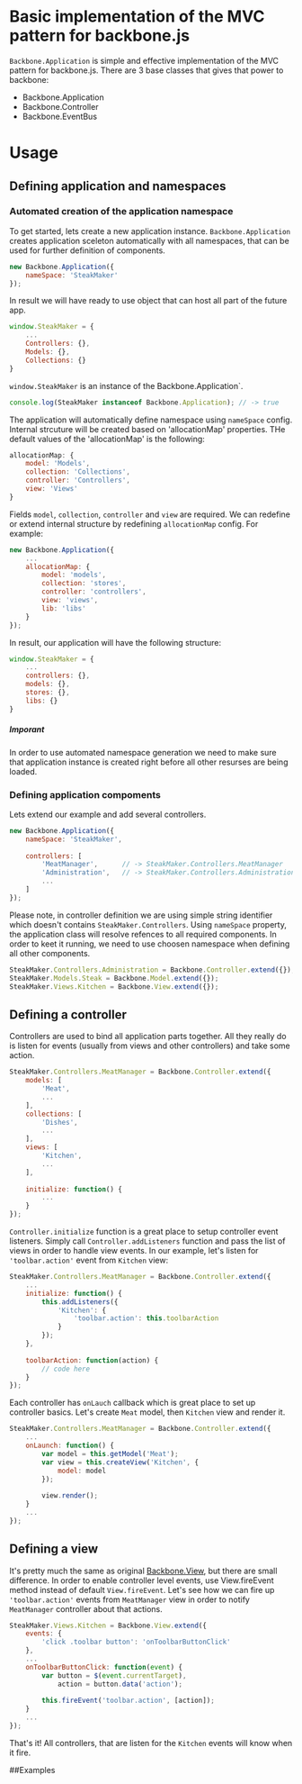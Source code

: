 # Basic implementation of the MVC pattern for backbone.js

`Backbone.Application` is simple and effective implementation of the MVC pattern for backbone.js. There are 3 base classes that gives that power to backbone:
* Backbone.Application
* Backbone.Controller
* Backbone.EventBus

# Usage
## Defining application and namespaces
### Automated creation of the application namespace
To get started, lets create a new application instance. `Backbone.Application` creates application sceleton automatically with all namespaces, that can be used for further definition of components. 
```Javascript
new Backbone.Application({
	nameSpace: 'SteakMaker'
});
```
In result we will have ready to use object that can host all part of the future app.
```Javascript
window.SteakMaker = {
    ...
    Controllers: {},
    Models: {},
    Collections: {}
}

```
`window.SteakMaker` is an instance of the Backbone.Application`.
```Javascript
console.log(SteakMaker instanceof Backbone.Application); // -> true
```

The application will automatically define namespace using `nameSpace` config. Internal strcuture will be created based on 'allocationMap' properties. THe default values of the 'allocationMap' is the following:
```Javascript
allocationMap: {
    model: 'Models',
    collection: 'Collections',
    controller: 'Controllers',
    view: 'Views'
}
```

Fields `model`, `collection`, `controller` and `view` are required. We can redefine or extend internal structure by redefining `allocationMap` config. 
For example:
```Javascript
new Backbone.Application({
    ...    
    allocationMap: {
        model: 'models',
        collection: 'stores',
        controller: 'controllers',
        view: 'views',
        lib: 'libs'
    }
});
```
In result, our application will have the following structure:
```Javascript
window.SteakMaker = {
    ...
    controllers: {},
    models: {},
    stores: {},
    libs: {}    
}
```
##### Imporant
In order to use automated namespace generation we need to make sure that application instance is created right before all other resurses are being loaded.

### Defining application compoments
Lets extend our example and add several controllers.
```Javascript
new Backbone.Application({
	nameSpace: 'SteakMaker',
	
	controllers: [
		'MeatManager',      // -> SteakMaker.Controllers.MeatManager
		'Administration',   // -> SteakMaker.Controllers.Administration
        ...
	]
});
```
Please note, in controller definition we are using simple string identifier which doesn't contains `SteakMaker.Controllers`. Using `nameSpace` property, the application class will resolve refences to all required components. In order to keet it running, we need to use choosen namespace when defining all other components.
```Javascript
SteakMaker.Controllers.Administration = Backbone.Controller.extend({});
SteakMaker.Models.Steak = Backbone.Model.extend({});
SteakMaker.Views.Kitchen = Backbone.View.extend({});
```

## Defining a controller 
Controllers are used to bind all application parts together. All they really do is listen for events (usually from views and other controllers) and take some action.
```Javascript
SteakMaker.Controllers.MeatManager = Backbone.Controller.extend({
	models: [
		'Meat',
		...
	],
	collections: [
		'Dishes',
		...
	],
	views: [
		'Kitchen',
		...
	],
    
    initialize: function() {
        ...
    }
});
```

`Controller.initialize` function is a great place to setup controller event listeners. Simply call `Controller.addListeners` function and pass the list of views in order to handle view events. In our example, let's listen for `'toolbar.action'` event from `Kitchen` view:
```Javascript
SteakMaker.Controllers.MeatManager = Backbone.Controller.extend({
	...		
	initialize: function() {
		this.addListeners({
			'Kitchen': {
				'toolbar.action': this.toolbarAction
			}
		});
	},
	
	toolbarAction: function(action) {
		// code here
	}
});
```

Each controller has `onLauch` callback which is great place to set up controller basics. Let's create `Meat` model, then `Kitchen` view and render it.
```Javascript
SteakMaker.Controllers.MeatManager = Backbone.Controller.extend({
	...		
	onLaunch: function() {
		var model = this.getModel('Meat');
		var view = this.createView('Kitchen', {
			model: model
		});
		
		view.render();
	}
	...
});
```

## Defining a view
It's pretty much the same as original [Backbone.View](http://backbonejs.org/#View), but there are small difference. In order to enable controller level events, use View.fireEvent method instead of default `View.fireEvent`. Let's see how we can fire up `'toolbar.action'` events from `MeatManager` view in order to notify `MeatManager` controller about that actions.
```Javascript
SteakMaker.Views.Kitchen = Backbone.View.extend({
	events: {
		'click .toolbar button': 'onToolbarButtonClick'
	},
	...		
	onToolbarButtonClick: function(event) {
		var button = $(event.currentTarget),
			action = button.data('action');
			
		this.fireEvent('toolbar.action', [action]);
	}
	...
});
```
That's it! All controllers, that are listen for the `Kitchen` events will know when it fire.

##Examples